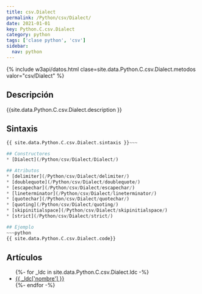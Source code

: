 ```yaml
---
title: csv.Dialect
permalink: /Python/csv/Dialect/
date: 2021-01-01
key: Python.C.csv.Dialect
category: python
tags: ['clase python', 'csv']
sidebar: 
  nav: python
---
```


{% include w3api/datos.html clase=site.data.Python.C.csv.Dialect.metodos valor="csv/Dialect" %}

## Descripción
{{site.data.Python.C.csv.Dialect.description }}

## Sintaxis
~~~python
{{ site.data.Python.C.csv.Dialect.sintaxis }}~~~

## Constructores
* [Dialect](/Python/csv/Dialect/Dialect/)

## Atributos
* [delimiter](/Python/csv/Dialect/delimiter/)
* [doublequote](/Python/csv/Dialect/doublequote/)
* [escapechar](/Python/csv/Dialect/escapechar/)
* [lineterminator](/Python/csv/Dialect/lineterminator/)
* [quotechar](/Python/csv/Dialect/quotechar/)
* [quoting](/Python/csv/Dialect/quoting/)
* [skipinitialspace](/Python/csv/Dialect/skipinitialspace/)
* [strict](/Python/csv/Dialect/strict/)

## Ejemplo
~~~python
{{ site.data.Python.C.csv.Dialect.code}}
~~~

## Artículos
<ul>
{%- for _ldc in site.data.Python.C.csv.Dialect.ldc -%}
   <li>
       <a href="{{_ldc['url'] }}">{{ _ldc['nombre'] }}</a>
   </li>
{%- endfor -%}
</ul>
